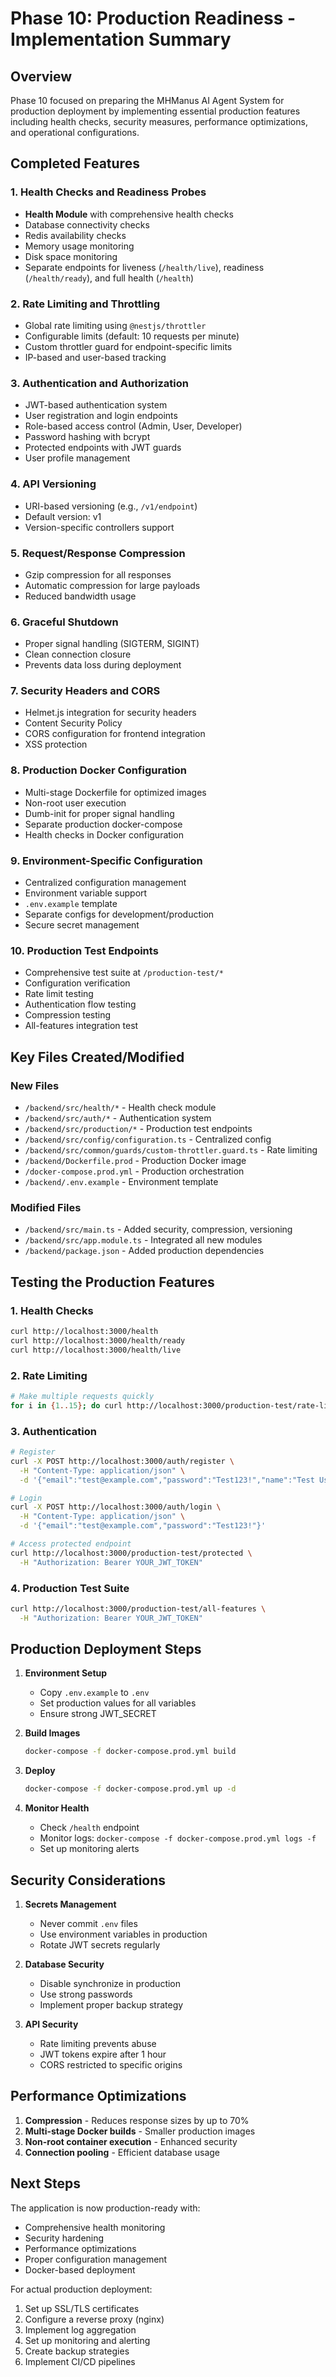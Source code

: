 # Phase 10: Production Readiness - Implementation Summary

## Overview
Phase 10 focused on preparing the MHManus AI Agent System for production deployment by implementing essential production features including health checks, security measures, performance optimizations, and operational configurations.

## Completed Features

### 1. Health Checks and Readiness Probes
- **Health Module** with comprehensive health checks
- Database connectivity checks
- Redis availability checks
- Memory usage monitoring
- Disk space monitoring
- Separate endpoints for liveness (`/health/live`), readiness (`/health/ready`), and full health (`/health`)

### 2. Rate Limiting and Throttling
- Global rate limiting using `@nestjs/throttler`
- Configurable limits (default: 10 requests per minute)
- Custom throttler guard for endpoint-specific limits
- IP-based and user-based tracking

### 3. Authentication and Authorization
- JWT-based authentication system
- User registration and login endpoints
- Role-based access control (Admin, User, Developer)
- Password hashing with bcrypt
- Protected endpoints with JWT guards
- User profile management

### 4. API Versioning
- URI-based versioning (e.g., `/v1/endpoint`)
- Default version: v1
- Version-specific controllers support

### 5. Request/Response Compression
- Gzip compression for all responses
- Automatic compression for large payloads
- Reduced bandwidth usage

### 6. Graceful Shutdown
- Proper signal handling (SIGTERM, SIGINT)
- Clean connection closure
- Prevents data loss during deployment

### 7. Security Headers and CORS
- Helmet.js integration for security headers
- Content Security Policy
- CORS configuration for frontend integration
- XSS protection

### 8. Production Docker Configuration
- Multi-stage Dockerfile for optimized images
- Non-root user execution
- Dumb-init for proper signal handling
- Separate production docker-compose
- Health checks in Docker configuration

### 9. Environment-Specific Configuration
- Centralized configuration management
- Environment variable support
- `.env.example` template
- Separate configs for development/production
- Secure secret management

### 10. Production Test Endpoints
- Comprehensive test suite at `/production-test/*`
- Configuration verification
- Rate limit testing
- Authentication flow testing
- Compression testing
- All-features integration test

## Key Files Created/Modified

### New Files
- `/backend/src/health/*` - Health check module
- `/backend/src/auth/*` - Authentication system
- `/backend/src/production/*` - Production test endpoints
- `/backend/src/config/configuration.ts` - Centralized config
- `/backend/src/common/guards/custom-throttler.guard.ts` - Rate limiting
- `/backend/Dockerfile.prod` - Production Docker image
- `/docker-compose.prod.yml` - Production orchestration
- `/backend/.env.example` - Environment template

### Modified Files
- `/backend/src/main.ts` - Added security, compression, versioning
- `/backend/src/app.module.ts` - Integrated all new modules
- `/backend/package.json` - Added production dependencies

## Testing the Production Features

### 1. Health Checks
```bash
curl http://localhost:3000/health
curl http://localhost:3000/health/ready
curl http://localhost:3000/health/live
```

### 2. Rate Limiting
```bash
# Make multiple requests quickly
for i in {1..15}; do curl http://localhost:3000/production-test/rate-limit; done
```

### 3. Authentication
```bash
# Register
curl -X POST http://localhost:3000/auth/register \
  -H "Content-Type: application/json" \
  -d '{"email":"test@example.com","password":"Test123!","name":"Test User"}'

# Login
curl -X POST http://localhost:3000/auth/login \
  -H "Content-Type: application/json" \
  -d '{"email":"test@example.com","password":"Test123!"}'

# Access protected endpoint
curl http://localhost:3000/production-test/protected \
  -H "Authorization: Bearer YOUR_JWT_TOKEN"
```

### 4. Production Test Suite
```bash
curl http://localhost:3000/production-test/all-features \
  -H "Authorization: Bearer YOUR_JWT_TOKEN"
```

## Production Deployment Steps

1. **Environment Setup**
   - Copy `.env.example` to `.env`
   - Set production values for all variables
   - Ensure strong JWT_SECRET

2. **Build Images**
   ```bash
   docker-compose -f docker-compose.prod.yml build
   ```

3. **Deploy**
   ```bash
   docker-compose -f docker-compose.prod.yml up -d
   ```

4. **Monitor Health**
   - Check `/health` endpoint
   - Monitor logs: `docker-compose -f docker-compose.prod.yml logs -f`
   - Set up monitoring alerts

## Security Considerations

1. **Secrets Management**
   - Never commit `.env` files
   - Use environment variables in production
   - Rotate JWT secrets regularly

2. **Database Security**
   - Disable synchronize in production
   - Use strong passwords
   - Implement proper backup strategy

3. **API Security**
   - Rate limiting prevents abuse
   - JWT tokens expire after 1 hour
   - CORS restricted to specific origins

## Performance Optimizations

1. **Compression** - Reduces response sizes by up to 70%
2. **Multi-stage Docker builds** - Smaller production images
3. **Non-root container execution** - Enhanced security
4. **Connection pooling** - Efficient database usage

## Next Steps

The application is now production-ready with:
- Comprehensive health monitoring
- Security hardening
- Performance optimizations
- Proper configuration management
- Docker-based deployment

For actual production deployment:
1. Set up SSL/TLS certificates
2. Configure a reverse proxy (nginx)
3. Implement log aggregation
4. Set up monitoring and alerting
5. Create backup strategies
6. Implement CI/CD pipelines